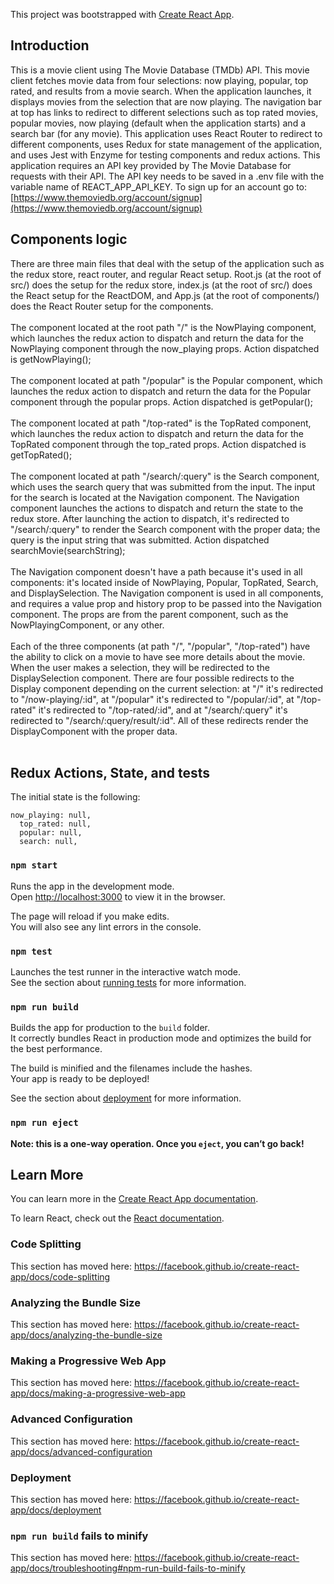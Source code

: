 This project was bootstrapped with [Create React App](https://github.com/facebook/create-react-app).

## Introduction

This is a movie client using The Movie Database (TMDb) API. This movie client fetches movie data from four selections: now playing, popular, top rated, and results from a movie search. When the application launches, it displays movies from the selection that are now playing. The navigation bar at top has links to redirect to different selections such as top rated movies, popular movies, now playing (default when the application starts) and a search bar (for any movie). This application uses React Router to redirect to different components, uses Redux for state management of the application, and uses Jest with Enzyme for testing components and redux actions. This application requires an API key provided by The Movie Database for requests with their API. The API key needs to be saved in a .env file with the variable name of REACT_APP_API_KEY. To sign up for an account go to: [https://www.themoviedb.org/account/signup](https://www.themoviedb.org/account/signup)

## Components logic

There are three main files that deal with the setup of the application such as the redux store, react router, and regular React setup. Root.js (at the root of src/) does the setup for the redux store, index.js (at the root of src/) does the React setup for the ReactDOM, and App.js (at the root of components/) does the React Router setup for the components.
<br>
<br>
The component located at the root path "/" is the NowPlaying component, which launches the redux action to dispatch and return the data for the NowPlaying component through the now_playing props. Action dispatched is getNowPlaying();
<br>
<br>
The component located at path "/popular" is the Popular component, which launches the redux action to dispatch and return the data for the Popular component through the popular props. Action dispatched is getPopular();
<br>
<br>
The component located at path "/top-rated" is the TopRated component, which launches the redux action to dispatch and return the data for the TopRated component through the top_rated props. Action dispatched is getTopRated();
<br>
<br>
The component located at path "/search/:query" is the Search component, which uses the search query that was submitted from the input. The input for the search is located at the Navigation component. The Navigation component launches the actions to dispatch and return the state to the redux store. After launching the action to dispatch, it's redirected to "/search/:query" to render the Search component with the proper data; the query is the input string that was submitted. Action dispatched searchMovie(searchString);
<br>
<br>
The Navigation component doesn't have a path because it's used in all components: it's located inside of NowPlaying, Popular, TopRated, Search, and DisplaySelection. The Navigation component is used in all components, and requires a value prop and history prop to be passed into the Navigation component. The props are from the parent component, such as the NowPlayingComponent, or any other.
<br>
<br>
Each of the three components (at path "/", "/popular", "/top-rated") have the ability to click on a movie to have see more details about the movie. When the user makes a selection, they will be redirected to the DisplaySelection component. There are four possible redirects to the Display component depending on the current selection: at "/" it's redirected to "/now-playing/:id", at "/popular" it's redirected to "/popular/:id", at "/top-rated" it's redirected to "/top-rated/:id", and at "/search/:query" it's redirected to "/search/:query/result/:id". All of these redirects render the DisplayComponent with the proper data.
<br>
<br>

## Redux Actions, State, and tests

The initial state is the following:

```
now_playing: null,
  top_rated: null,
  popular: null,
  search: null,
```

### `npm start`

Runs the app in the development mode.<br>
Open [http://localhost:3000](http://localhost:3000) to view it in the browser.

The page will reload if you make edits.<br>
You will also see any lint errors in the console.

### `npm test`

Launches the test runner in the interactive watch mode.<br>
See the section about [running tests](https://facebook.github.io/create-react-app/docs/running-tests) for more information.

### `npm run build`

Builds the app for production to the `build` folder.<br>
It correctly bundles React in production mode and optimizes the build for the best performance.

The build is minified and the filenames include the hashes.<br>
Your app is ready to be deployed!

See the section about [deployment](https://facebook.github.io/create-react-app/docs/deployment) for more information.

### `npm run eject`

**Note: this is a one-way operation. Once you `eject`, you can’t go back!**

## Learn More

You can learn more in the [Create React App documentation](https://facebook.github.io/create-react-app/docs/getting-started).

To learn React, check out the [React documentation](https://reactjs.org/).

### Code Splitting

This section has moved here: https://facebook.github.io/create-react-app/docs/code-splitting

### Analyzing the Bundle Size

This section has moved here: https://facebook.github.io/create-react-app/docs/analyzing-the-bundle-size

### Making a Progressive Web App

This section has moved here: https://facebook.github.io/create-react-app/docs/making-a-progressive-web-app

### Advanced Configuration

This section has moved here: https://facebook.github.io/create-react-app/docs/advanced-configuration

### Deployment

This section has moved here: https://facebook.github.io/create-react-app/docs/deployment

### `npm run build` fails to minify

This section has moved here: https://facebook.github.io/create-react-app/docs/troubleshooting#npm-run-build-fails-to-minify

